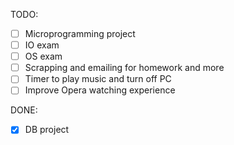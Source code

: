 TODO:

- [ ] Microprogramming project
- [ ] IO exam
- [ ] OS exam
- [ ] Scrapping and emailing for homework and more
- [ ] Timer to play music and turn off PC
- [ ] Improve Opera watching experience

DONE:

- [x] DB project
